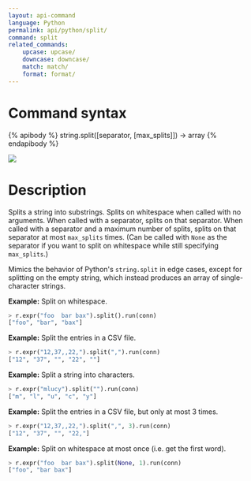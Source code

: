 ```yaml
---
layout: api-command
language: Python
permalink: api/python/split/
command: split
related_commands:
    upcase: upcase/
    downcase: downcase/
    match: match/
    format: format/
---
```


# Command syntax #

{% apibody %}
string.split([separator, [max_splits]]) &rarr; array
{% endapibody %}

<img src="/assets/images/docs/api_illustrations/split.png" class="api_command_illustration" />

# Description #

Splits a string into substrings.  Splits on whitespace when called
with no arguments.  When called with a separator, splits on that
separator.  When called with a separator and a maximum number of
splits, splits on that separator at most `max_splits` times.  (Can be
called with `None` as the separator if you want to split on whitespace
while still specifying `max_splits`.)

Mimics the behavior of Python's `string.split` in edge cases, except
for splitting on the empty string, which instead produces an array of
single-character strings.

__Example:__ Split on whitespace.

```py
> r.expr("foo  bar bax").split().run(conn)
["foo", "bar", "bax"]
```

__Example:__ Split the entries in a CSV file.

```py
> r.expr("12,37,,22,").split(",").run(conn)
["12", "37", "", "22", ""]
```

__Example:__ Split a string into characters.

```py
> r.expr("mlucy").split("").run(conn)
["m", "l", "u", "c", "y"]
```

__Example:__ Split the entries in a CSV file, but only at most 3
times.

```py
> r.expr("12,37,,22,").split(",", 3).run(conn)
["12", "37", "", "22,"]
```

__Example:__ Split on whitespace at most once (i.e. get the first word).

```py
> r.expr("foo  bar bax").split(None, 1).run(conn)
["foo", "bar bax"]
```
